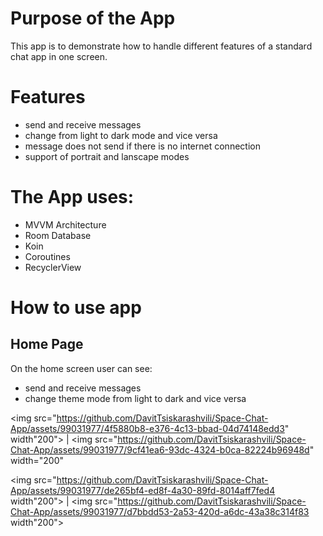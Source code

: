# Purpose of the App
This app is to demonstrate how to handle different features of a standard chat app in one screen.

# Features
- send and receive messages
- change from light to dark mode and vice versa
- message does not send if there is no internet connection
- support of portrait and lanscape modes

# The App uses:
- MVVM Architecture
- Room Database
- Koin
- Coroutines
- RecyclerView

# How to use app
## Home Page
On the home screen user can see:
- send and receive messages
- change theme mode from light to dark and vice versa


<img src="https://github.com/DavitTsiskarashvili/Space-Chat-App/assets/99031977/4f5880b8-e376-4c13-bbad-04d74148edd3" width"200"> | <img src="https://github.com/DavitTsiskarashvili/Space-Chat-App/assets/99031977/9cf41ea6-93dc-4324-b0ca-82224b96948d" width="200"
                                                                                                                                         
<img src="https://github.com/DavitTsiskarashvili/Space-Chat-App/assets/99031977/de265bf4-ed8f-4a30-89fd-8014aff7fed4 width"200"> | <img src="https://github.com/DavitTsiskarashvili/Space-Chat-App/assets/99031977/d7bbdd53-2a53-420d-a6dc-43a38c314f83 width"200">
